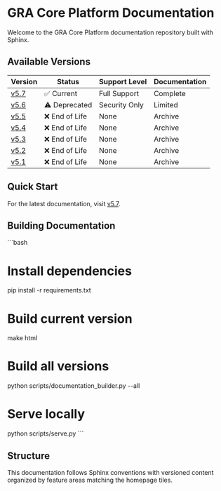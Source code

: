 # GRA Core Platform Documentation

Welcome to the GRA Core Platform documentation repository built with Sphinx.

## Available Versions

| Version | Status | Support Level | Documentation |
|---------|--------|---------------|---------------|
| [v5.7](v5.7/) | ✅ Current | Full Support | Complete |
| [v5.6](v5.6/) | ⚠️ Deprecated | Security Only | Limited |
| [v5.5](v5.5/) | ❌ End of Life | None | Archive |
| [v5.4](v5.4/) | ❌ End of Life | None | Archive |
| [v5.3](v5.3/) | ❌ End of Life | None | Archive |
| [v5.2](v5.2/) | ❌ End of Life | None | Archive |
| [v5.1](v5.1/) | ❌ End of Life | None | Archive |

## Quick Start

For the latest documentation, visit [v5.7](v5.7/).

## Building Documentation

\`\`\`bash
# Install dependencies
pip install -r requirements.txt

# Build current version
make html

# Build all versions
python scripts/documentation_builder.py --all

# Serve locally
python scripts/serve.py
\`\`\`

## Structure

This documentation follows Sphinx conventions with versioned content organized by feature areas matching the homepage tiles.
